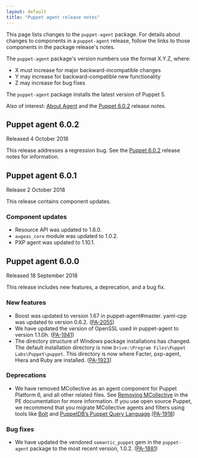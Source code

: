 ```yaml
---
layout: default
title: "Puppet agent release notes"
---
```


[Puppet 6.0.2]: /docs/puppet/6.0/release_notes.html#puppet-602

[Facter 3.10.0]: /docs/facter/3.10/release_notes.html#facter-3100
[Facter 3.11.0]: /docs/facter/3.11/release_notes.html#facter-3110
[Facter 3.11.1]: /docs/facter/3.11/release_notes.html#facter-3111
[Facter 3.11.2]: /docs/facter/3.11/release_notes.html#facter-3112
[Facter 3.11.3]: /docs/facter/3.11/release_notes.html#facter-3113
[Facter 3.11.4]: /docs/facter/3.11/release_notes.html#facter-3114


[pxp-agent]: https://github.com/puppetlabs/pxp-agent

This page lists changes to the `puppet-agent` package. For details about changes to components in a `puppet-agent` release, follow the links to those components in the package release's notes.

The `puppet-agent` package's version numbers use the format X.Y.Z, where:

-   X must increase for major backward-incompatible changes
-   Y may increase for backward-compatible new functionality
-   Z may increase for bug fixes

The `puppet-agent` package installs the latest version of Puppet 5.

Also of interest: [About Agent](./about_agent.html) and the [Puppet 6.0.2][] release notes.

## Puppet agent 6.0.2

Released 4 October 2018

This release addresses a regression bug. See the [Puppet 6.0.2][] release notes for information.

## Puppet agent 6.0.1

Release 2 October 2018

This release contains component updates.

### Component updates

- Resource API was updated to 1.6.0.
- `augeas_core` module was updated to 1.0.2.
- PXP agent was updated to 1.10.1.

## Puppet agent 6.0.0

Released 18 September 2018

This release includes new features, a deprecation, and a bug fix. 

### New features

- Boost was updated to version 1.67 in puppet-agent#master. yaml-cpp was updated to version 0.6.2. ([PA-2055](https://tickets.puppetlabs.com/browse/PA-2055))
- We have updated the version of OpenSSL used in puppet-agent to version 1.1.0h. ([PA-1941](https://tickets.puppetlabs.com/browse/PA-1941))
- The directory structure of Windows package installations has changed. The default installation directory is now `Drive:\Program Files\Puppet Labs\Puppet\puppet`. This directory is now where Facter, pxp-agent, Hiera and Ruby are installed. ([PA-1923](https://tickets.puppetlabs.com/browse/PA-1923))

### Deprecations

- We have removed MCollective as an agent component for Puppet Platform 6, and all other related files. See [Removing MCollective](/pe/2018.1/removing_mcollective.html) in the PE documentation for more information. If you use open source Puppet, we recommend that you migrate MCollective agents and filters using tools like [Bolt](/bolt/latest/bolt.html) and [PuppetDB’s Puppet Query Language](/puppetdb/6.0/index.html).([PA-1918](https://tickets.puppetlabs.com/browse/PA-1918))


### Bug fixes

- We have updated the vendored `semantic_puppet` gem in the `puppet-agent` package to the most recent version, 1.0.2. ([PA-1881](https://tickets.puppetlabs.com/browse/PA-1881))


